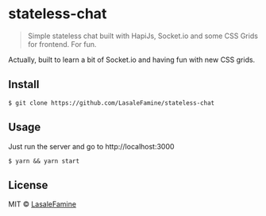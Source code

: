 # stateless-chat

> Simple stateless chat built with HapiJs, Socket.io and some CSS Grids for frontend. For fun.

Actually, built to learn a bit of Socket.io and having fun with new CSS grids.


## Install

```
$ git clone https://github.com/LasaleFamine/stateless-chat
```


## Usage

Just run the server and go to http://localhost:3000

```
$ yarn && yarn start
```


## License

MIT © [LasaleFamine](https://godev.space)
